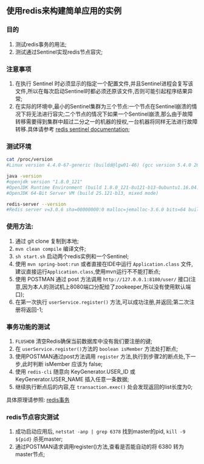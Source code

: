 ## 使用redis来构建简单应用的实例

### 目的

1. 测试redis事务的用法;
2. 测试通过Sentinel实现redis节点容灾;

### 注意事项

1. 在执行 Sentinel 时必须显示的指定一个配置文件,并且Sentinel进程会复写该文件,所以在每次启动Sentinel时都必须还原该文件,否则可能引起程序结果异常;
2. 在实际的环境中,最小的Sentinel集群为三个节点:一个节点在Sentinel崩溃的情况下将无法进行容灾;二个节点的情况下如果一个Sentinel崩溃,那么由于故障转移需要得到集群中超过二分之一的机器的授权,一台机器将同样无法进行故障转移.具体请参考 [redis sentinel documentation](https://redis.io/topics/sentinel);

### 测试环境

```bash
cat /proc/version
#Linux version 4.4.0-67-generic (buildd@lgw01-46) (gcc version 5.4.0 20160609 (Ubuntu 5.4.0-6ubuntu1~16.04.4) ) #88-Ubuntu SMP Wed Mar 8 16:34:45 UTC 2017

java -version
#openjdk version "1.8.0_121"
#OpenJDK Runtime Environment (build 1.8.0_121-8u121-b13-0ubuntu1.16.04.2-b13)
#OpenJDK 64-Bit Server VM (build 25.121-b13, mixed mode)

redis-server --version
#Redis server v=3.0.6 sha=00000000:0 malloc=jemalloc-3.6.0 bits=64 build=687a2a319020fa42
```


### 使用方法:

1. 通过 git clone 复制到本地;
2. `mvn clean compile` 编译文件;
3. `sh start.sh` 启动两个redis实例和一个Sentinel;
4. 使用 `mvn spring-boot:run` 或者直接在IDE中运行 `Application.class` 文件,建议直接运行`Application.class`,使用mvn运行不不能打断点;
5. 使用 POSTMAN 通过 post 方法调用 `http://127.0.0.1:8180/user/` 接口(注意,因为本人的测试机上8080端口分配给了zookeeper,所以没有使用默认端口);
6. 在第一次执行 `userService.register()` 方法,可以成功注册,并返回;第二次注册将返回-1;


### 事务功能的测试

1. `FLUSHDB` 清空Redis确保当前数据库中没有我们要注册的键;
2. 在 `userService.register()`方法的 `boolean isMember` 方法处打断点;
3. 使用POSTMAN通过post方法调用 `register` 方法,执行到步骤2的断点处,下一步,此时判断 isMember 应该为 false;
4. 使用 `redis-cli` 随意向 KeyGenerator.USER_ID 或 KeyGenerator.USER_NAME 插入任意一条数据;
5. 继续执行断点后的内容,在 `transaction.exec()` 处会发现返回的list长度为0;

具体原理请参照: [redis事务](https://redis.io/topics/transactions)


### redis节点容灾测试

1. 成功启动应用后, `netstat -anp | grep 6378` 找到master的pid, `kill -9 ${pid}` 杀死master;
2. 通过POSTMAN请求调用register()方法,查看是否能自动的将 6380 转为master节点;
